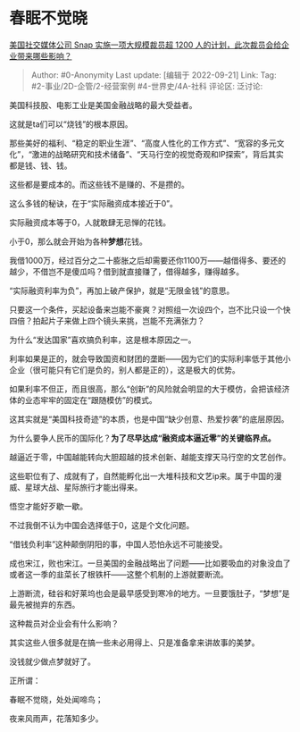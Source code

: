# 春眠不觉晓
[美国社交媒体公司 Snap 实施一项大规模裁员超 1200 人的计划，此次裁员会给企业带来哪些影响？](https://www.zhihu.com/question/553088677/answer/2683808942)

> Author: #0-Anonymity
> Last update: [编辑于 2022-09-21]
> Link:
> Tag: #2-事业/2D-企管/2-经营案例 #4-世界史/4A-社科 
> 评论区:
> 泛讨论:

美国科技股、电影工业是美国金融战略的最大受益者。

这就是ta们可以“烧钱”的根本原因。

那些美好的福利、“稳定的职业生涯”、“高度人性化的工作方式”、“宽容的多元文化”，“激进的战略研究和技术储备”、“天马行空的视觉奇观和IP探索”，背后其实都是钱、钱、钱。

这些都是要成本的。而这些钱不是赚的、不是攒的。

这么多钱的秘诀，在于“实际融资成本接近于0”。

实际融资成本等于0，人就敢肆无忌惮的花钱。

小于0，那么就会开始为各种**梦想**花钱。

我借1000万，经过百分之二十膨胀之后却需要还你1100万——越借得多、要还的越少，不借岂不是傻瓜吗？借到就直接赚了，借得越多，赚得越多。

“实际融资利率为负”，再加上破产保护，就是“无限金钱”的意思。

只要这一个条件，买起设备来岂能不豪爽？对照组一次设四个，岂不比只设一个快四倍？拍起片子来做上四个镜头来挑，岂能不充满张力？

为什么“发达国家”喜欢搞负利率，这是根本原因之一。

利率如果是正的，就会导致国资和财团的垄断——因为它们的实际利率低于其他小企业（很可能只有它们是负的，别人都是正的），这是极大的优势。

如果利率不但正，而且很高，那么“创新”的风险就会明显的大于模仿，会把该经济体的业态牢牢的固定在“跟随模仿”的模式。

这其实就是“美国科技奇迹”的本质，也是中国“缺少创意、热爱抄袭”的底层原因。

为什么要争人民币的国际化？**为了尽早达成“融资成本逼近零”的关键临界点。**

越逼近于零，中国越能转向大胆超越的技术创新、越能支撑天马行空的文艺创作。

这些职位有了、成就有了，自然能孵化出一大堆科技和文艺ip来。属于中国的漫威、星球大战、星际旅行才能出得来。

悟空才能好歹歇一歇。

不过我倒不认为中国会选择低于0，这是个文化问题。

“借钱负利率”这种颠倒阴阳的事，中国人恐怕永远不可能接受。

成也宋江，败也宋江。一旦美国的金融战略出了问题——比如要吸血的对象没血了或者这一季的韭菜长了根铁杆——这整个机制的上游就要断流。

上游断流，硅谷和好莱坞也会是最早感受到寒冷的地方。一旦要饿肚子，“梦想”是最先被抛弃的东西。

这种裁员对企业会有什么影响？

其实这些人很多就是在搞一些未必用得上、只是准备拿来讲故事的美梦。

没钱就少做点梦就好了。

正所谓：

春眠不觉晓，处处闻啼鸟；

夜来风雨声，花落知多少。
